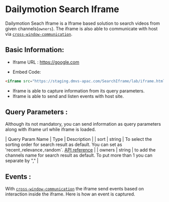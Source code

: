 # Dailymotion Search Iframe 

Dailymotion Seach Iframe is a Iframe based solution to search videos from given channels(`owners`). The iframe is also able to communicate with host via [`cross-window-communication`](https://javascript.info/cross-window-communication).

## Basic Information: 
- Iframe URL : https://google.com

- Embed Code:
```html
<iframe src="https://staging.dmvs-apac.com/SearchIframe/lab/iframe.html?sort=relevance&owners=indiatoday" ></iframe>
```
- Iframe is able to capture information from its query parameters. 
- Iframe is able to send and listen events with host site.

## Query Parameters : 
Although its not mandatory, you can send information as query parameters along with iframe url while iframe is loaded.

| Query Param Name | Type | Description | 
| sort | string | To select the sorting order for search result as default. You can set as 'recent`,`relevance`,`random`. [API reference](https://developers.dailymotion.com/api/#video-sort-filter) |
| owners | string | to add the channels name for search result as default. To put more than 1 you can separate by "," |

## Events : 
With [`cross-window-communication`](https://javascript.info/cross-window-communication) the iframe send events based on interaction inside the iframe. Here is how an event is captured.


